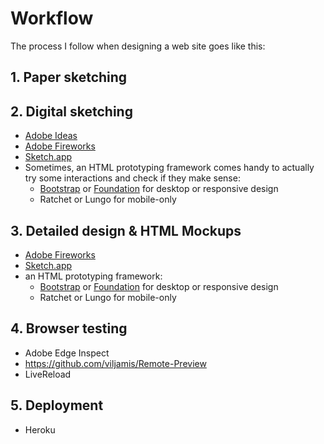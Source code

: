 # Workflow

The process I follow when designing a web site goes like this:

## 1. Paper sketching

## 2. Digital sketching

- [Adobe Ideas](http://www.adobe.com/products/adobeideas)
- [Adobe Fireworks](http://adobe.com/go/fireworks)
- [Sketch.app](http://bohemiancoding.com/sketch)
- Sometimes, an HTML prototyping framework comes handy to actually try some interactions and check if they make sense:
    - [Bootstrap](http://twitter.github.com/bootstrap/) or [Foundation](http://foundation.zurb.com) for desktop or responsive design
    - Ratchet or Lungo for mobile-only

## 3. Detailed design & HTML Mockups

- [Adobe Fireworks](http://adobe.com/go/fireworks)
- [Sketch.app](http://bohemiancoding.com/sketch)
- an HTML prototyping framework:
    - [Bootstrap](http://twitter.github.com/bootstrap/) or [Foundation](http://foundation.zurb.com) for desktop or responsive design
    - Ratchet or Lungo for mobile-only


## 4. Browser testing

- Adobe Edge Inspect
- <https://github.com/viljamis/Remote-Preview>
- LiveReload

## 5. Deployment

- Heroku